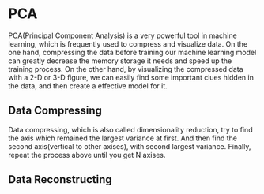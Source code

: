 # PCA
PCA(Principal Component Analysis) is a very powerful tool in machine learning, which is frequently used to compress and visualize data. On the one hand, compressing the data before training our machine learning model can greatly decrease the memory storage it needs and speed up the training process. On the other hand, by visualizing the compressed data with a 2-D or 3-D figure, we can easily find some important clues hidden in the data, and then create a effective model for it. 

## Data Compressing

Data compressing, which is also called dimensionality reduction, try to find the axis which remained the largest variance at first. And then find the second axis(vertical to other axises), with second largest variance. Finally, repeat the process above until you get N axises.

## Data Reconstructing
